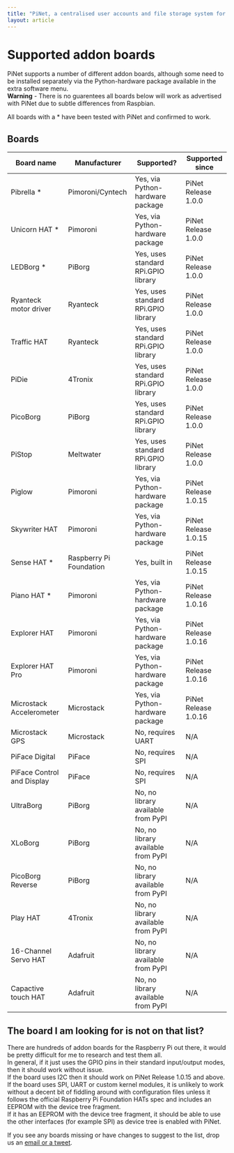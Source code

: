 ```yaml
---
title: "PiNet, a centralised user accounts and file storage system for a Raspberry Pi classroom."
layout: article
---
```

# Supported addon boards

   
PiNet supports a number of different addon boards, although some need to be installed separately via the Python-hardware package available in the extra software menu.     
**Warning** - There is no guarentees all boards below will work as advertised with PiNet due to subtle differences from Raspbian.  
    
All boards with a * have been tested with PiNet and confirmed to work.   
      
## Boards
      
| Board name  | Manufacturer | Supported? | Supported since |    
| ------------- | ------------- | ------------- | ------------- |     
| Pibrella *  | Pimoroni/Cyntech  | Yes, via Python-hardware package | PiNet Release 1.0.0 |  
| Unicorn HAT * | Pimoroni  | Yes, via Python-hardware package | PiNet Release 1.0.0 | 
| LEDBorg * | PiBorg  | Yes, uses standard RPi.GPIO library | PiNet Release 1.0.0 | 
| Ryanteck motor driver  | Ryanteck  | Yes, uses standard RPi.GPIO library | PiNet Release 1.0.0 | 
| Traffic HAT  | Ryanteck  | Yes, uses standard RPi.GPIO library | PiNet Release 1.0.0 | 
| PiDie  | 4Tronix  | Yes, uses standard RPi.GPIO library | PiNet Release 1.0.0 | 
| PicoBorg  | PiBorg  | Yes, uses standard RPi.GPIO library | PiNet Release 1.0.0 | 
| PiStop  | Meltwater  | Yes, uses standard RPi.GPIO library | PiNet Release 1.0.0 | 
| Piglow   | Pimoroni  | Yes, via Python-hardware package | PiNet Release 1.0.15 |  
| Skywriter HAT  | Pimoroni  | Yes, via Python-hardware package | PiNet Release 1.0.15 | 
| Sense HAT * | Raspberry Pi Foundation  | Yes, built in | PiNet Release 1.0.15 | 
| Piano HAT * | Pimoroni  | Yes, via Python-hardware package | PiNet Release 1.0.16 | 
| Explorer HAT  | Pimoroni  | Yes, via Python-hardware package | PiNet Release 1.0.16 | 
| Explorer HAT Pro  | Pimoroni  | Yes, via Python-hardware package | PiNet Release 1.0.16 | 
| Microstack Accelerometer  | Microstack  | Yes, via Python-hardware package | PiNet Release 1.0.16 | 
| Microstack GPS  | Microstack  | No, requires UART | N/A | 
| PiFace Digital  | PiFace  | No, requires SPI | N/A | 
| PiFace Control and Display  | PiFace  | No, requires SPI | N/A | 
| UltraBorg  | PiBorg  | No, no library available from PyPI | N/A | 
| XLoBorg  | PiBorg  | No, no library available from PyPI | N/A | 
| PicoBorg Reverse  | PiBorg  | No, no library available from PyPI | N/A | 
| Play HAT  | 4Tronix  | No, no library available from PyPI | N/A | 
| 16-Channel Servo HAT  | Adafruit  | No, no library available from PyPI | N/A | 
| Capactive touch HAT | Adafruit  | No, no library available from PyPI | N/A | 
    
    
## The board I am looking for is not on that list?   
There are hundreds of addon boards for the Raspberry Pi out there, it would be pretty difficult for me to research and test them all.   
In general, if it just uses the GPIO pins in their standard input/output modes, then it should work without issue.   
If the board uses I2C then it should work on PiNet Release 1.0.15 and above.   
If the board uses SPI, UART or custom kernel modules, it is unlikely to work without a decent bit of fiddling around with configuration files unless it follows the official Raspberry Pi Foundation HATs spec and includes an EEPROM with the device tree fragment.   
If it has an EEPROM with the device tree fragment, it should be able to use the other interfaces (for example SPI) as device tree is enabled with PiNet.   
    
If you see any boards missing or have changes to suggest to the list, drop us an [email or a tweet](../support.html). 
